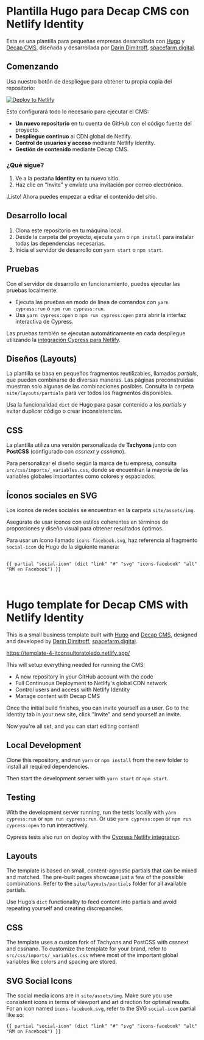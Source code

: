 <!DOCTYPE html>
<html lang="es">
<head>
  <meta charset="UTF-8">
  <meta name="viewport" content="width=device-width, initial-scale=1.0">
  <title>Plantilla Hugo para Decap CMS con Netlify Identity</title>
</head>
<body>
  <h1>Plantilla Hugo para Decap CMS con Netlify Identity</h1>
  <p>
    Esta es una plantilla para pequeñas empresas desarrollada con 
    <a href="https://gohugo.io" target="_blank">Hugo</a> y 
    <a href="https://github.com/decaporg/decap-cms" target="_blank">Decap CMS</a>, diseñada y desarrollada por 
    <a href="https://twitter.com/deezel" target="_blank">Darin Dimitroff</a>, 
    <a href="https://www.spacefarm.digital" target="_blank">spacefarm.digital</a>.
  </p>

  <h2>Comenzando</h2>
  <p>Usa nuestro botón de despliegue para obtener tu propia copia del repositorio:</p>
  <a href="https://app.netlify.com/start/deploy?repository=https://github.com/decaporg/one-click-hugo-cms&stack=cms" target="_blank">
    <img src="https://www.netlify.com/img/deploy/button.svg" alt="Deploy to Netlify">
  </a>
  <p>Esto configurará todo lo necesario para ejecutar el CMS:</p>
  <ul>
    <li><strong>Un nuevo repositorio</strong> en tu cuenta de GitHub con el código fuente del proyecto.</li>
    <li><strong>Despliegue continuo</strong> al CDN global de Netlify.</li>
    <li><strong>Control de usuarios y acceso</strong> mediante Netlify Identity.</li>
    <li><strong>Gestión de contenido</strong> mediante Decap CMS.</li>
  </ul>
  <h3>¿Qué sigue?</h3>
  <ol>
    <li>Ve a la pestaña <strong>Identity</strong> en tu nuevo sitio.</li>
    <li>Haz clic en "Invite" y envíate una invitación por correo electrónico.</li>
  </ol>
  <p>¡Listo! Ahora puedes empezar a editar el contenido del sitio.</p>

  <h2>Desarrollo local</h2>
  <ol>
    <li>Clona este repositorio en tu máquina local.</li>
    <li>
      Desde la carpeta del proyecto, ejecuta <code>yarn</code> o <code>npm install</code> 
      para instalar todas las dependencias necesarias.
    </li>
    <li>Inicia el servidor de desarrollo con <code>yarn start</code> o <code>npm start</code>.</li>
  </ol>

  <h2>Pruebas</h2>
  <p>Con el servidor de desarrollo en funcionamiento, puedes ejecutar las pruebas localmente:</p>
  <ul>
    <li>Ejecuta las pruebas en modo de línea de comandos con <code>yarn cypress:run</code> o <code>npm run cypress:run</code>.</li>
    <li>Usa <code>yarn cypress:open</code> o <code>npm run cypress:open</code> para abrir la interfaz interactiva de Cypress.</li>
  </ul>
  <p>
    Las pruebas también se ejecutan automáticamente en cada despliegue utilizando la 
    <a href="https://www.netlify.com/integrations/cypress/" target="_blank">integración Cypress para Netlify</a>.
  </p>

  <h2>Diseños (Layouts)</h2>
  <p>
    La plantilla se basa en pequeños fragmentos reutilizables, llamados <em>partials</em>, que pueden combinarse 
    de diversas maneras. Las páginas preconstruidas muestran solo algunas de las combinaciones posibles. 
    Consulta la carpeta <code>site/layouts/partials</code> para ver todos los fragmentos disponibles.
  </p>
  <p>
    Usa la funcionalidad <code>dict</code> de Hugo para pasar contenido a los <em>partials</em> y evitar 
    duplicar código o crear inconsistencias.
  </p>

  <h2>CSS</h2>
  <p>
    La plantilla utiliza una versión personalizada de <strong>Tachyons</strong> junto con <strong>PostCSS</strong> 
    (configurado con <em>cssnext</em> y <em>cssnano</em>).
  </p>
  <p>
    Para personalizar el diseño según la marca de tu empresa, consulta 
    <code>src/css/imports/_variables.css</code>, donde se encuentran la mayoría de las variables globales 
    importantes como colores y espaciados.
  </p>

  <h2>Íconos sociales en SVG</h2>
  <p>Los íconos de redes sociales se encuentran en la carpeta <code>site/assets/img</code>.</p>
  <p>
    Asegúrate de usar íconos con estilos coherentes en términos de proporciones y diseño visual 
    para obtener resultados óptimos.
  </p>
  <p>Para usar un ícono llamado <code>icons-facebook.svg</code>, haz referencia al fragmento <code>social-icon</code> de Hugo de la siguiente manera:</p>
  <pre>
    <code>
{{ partial "social-icon" (dict "link" "#" "svg" "icons-facebook" "alt" "RM en Facebook") }}
    </code>
  </pre>
</body>
</html>



# Hugo template for Decap CMS with Netlify Identity

This is a small business template built with [Hugo](https://gohugo.io) and [Decap CMS](https://github.com/decaporg/decap-cms), designed and developed by [Darin Dimitroff](https://twitter.com/deezel), [spacefarm.digital](https://www.spacefarm.digital).

https://template-4-itconsultoratoledo.netlify.app/

This will setup everything needed for running the CMS:

* A new repository in your GitHub account with the code
* Full Continuous Deployment to Netlify's global CDN network
* Control users and access with Netlify Identity
* Manage content with Decap CMS

Once the initial build finishes, you can invite yourself as a user. Go to the Identity tab in your new site, click "Invite" and send yourself an invite.

Now you're all set, and you can start editing content!

## Local Development

Clone this repository, and run `yarn` or `npm install` from the new folder to install all required dependencies.

Then start the development server with `yarn start` or `npm start`.

## Testing

With the development server running, run the tests locally
with `yarn cypress:run` or `npm run cypress:run`.
Or use `yarn cypress:open` or `npm run cypress:open` to run interactively.

Cypress tests also run on deploy with the [Cypress Netlify integration](https://www.netlify.com/integrations/cypress/).

## Layouts

The template is based on small, content-agnostic partials that can be mixed and matched. The pre-built pages showcase just a few of the possible combinations. Refer to the `site/layouts/partials` folder for all available partials.

Use Hugo’s `dict` functionality to feed content into partials and avoid repeating yourself and creating discrepancies.

## CSS

The template uses a custom fork of Tachyons and PostCSS with cssnext and cssnano. To customize the template for your brand, refer to `src/css/imports/_variables.css` where most of the important global variables like colors and spacing are stored.

## SVG Social Icons

The social media icons are in `site/assets/img`.
Make sure you use consistent icons in terms of viewport and art direction for optimal results.
For an icon named `icons-facebook.svg`, refer to the SVG `social-icon` partial like so:

```
{{ partial "social-icon" (dict "link" "#" "svg" "icons-facebook" "alt" "RM on Facebook") }}
```
